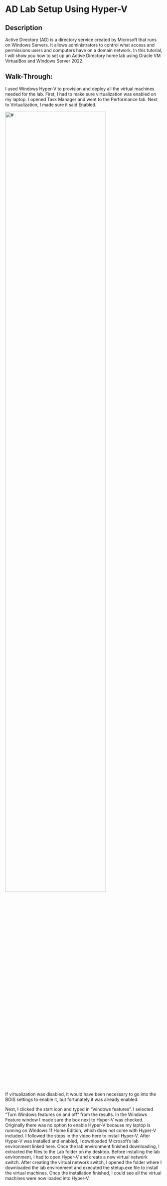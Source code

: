 # AD Lab Setup Using Hyper-V

## Description
Active Directory (AD) is a directory service created by Microsoft that runs on Windows Servers. It allows administrators to control what access and permissions users and computers have on a domain network. In this tutorial, I will show you how to set up an Active Directory home lab using Oracle VM VirtualBox and Windows Server 2022.
<br />

## Walk-Through:
I used Windows Hyper-V to provision and deploy all the virtual machines needed for the lab.
First, I had to make sure virtualization was enabled on my laptop. I opened Task Manager and went to the Performance tab. Next to Virtualization, I made sure it said Enabled. 

<img src="" height="80%" width="80%" alt="#"/>

If virtualization was disabled, it would have been necessary to go into the BOIS settings to enable it, but fortunately it was already enabled.

Next, I clicked the start icon and typed in “windows features”. I selected “Turn Windows features on and off” from the results.
In the Windows Feature window I made sure the box next to Hyper-V was checked. Originally there was no option to enable Hyper-V because my laptop is running on Windows 11 Home Edition, which does not come with Hyper-V included.
I followed the steps in the video here to install Hyper-V.
After Hyper-V was installed and enabled, I downloaded Microsoft’s lab environment linked here.
Once the lab environment finished downloading, I extracted the files to the Lab folder on my desktop.
Before installing the lab environment, I had to open Hyper-V and create a new virtual network switch.
After creating the virtual network switch, I opened the folder where I downloaded the lab environment and executed the stetup.exe file to install the virtual machines.
Once the installation finished, I could see all the virtual machines were now loaded into Hyper-V.
